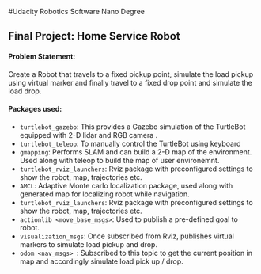 #Udacity Robotics Software Nano Degree

## Final Project: Home Service Robot

#### Problem Statement: 
Create a Robot that travels to a fixed pickup point, simulate the load pickup using virtual marker and 
finally travel to a fixed drop point and simulate the load drop.

#### Packages used:

* `turtlebot_gazebo`: This provides a Gazebo simulation of the TurtleBot equipped with 2-D lidar and RGB camera .
* `turtlebot_teleop`: To manually control the TurtleBot using keyboard  
* `gmapping`: Performs SLAM and can build a 2-D map of the environment. Used along with teleop to build the map of user environemnt.
* `turtlebot_rviz_launchers`: Rviz package with preconfigured settings to show the robot, map, trajectories etc.
* `AMCL`: Adaptive Monte carlo localization package, used along with generated map for localizing robot while navigation.
* `turtlebot_rviz_launchers`: Rviz package with preconfigured settings to show the robot, map, trajectories etc.
* `actionlib <move_base_msgs>`: Used to publish a pre-defined goal to robot.
* `visualization_msgs`: Once subscribed from Rviz, publishes virtual markers to simulate load pickup and drop.
* `odom <nav_msgs> `: Subscribed to this topic to get the current position in map and accordingly simulate load pick up / drop.

